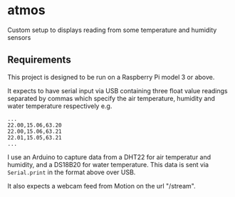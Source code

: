 # atmos

Custom setup to displays reading from some temperature and humidity sensors

## Requirements

This project is designed to be run on a Raspberry Pi model 3 or above.

It expects to have serial input via USB containing three float value readings separated by commas which specify the air temperature, humidity and water temperature respectively e.g.

```
...
22.00,15.06,63.20
22.00,15.06,63.21
22.01,15.05,63.21
...
```

I use an Arduino to capture data from a DHT22 for air temperatur and humidity, and a DS18B20 for water temperature. This data is sent via `Serial.print` in the format above over USB.

It also expects a webcam feed from Motion on the url "/stream".
